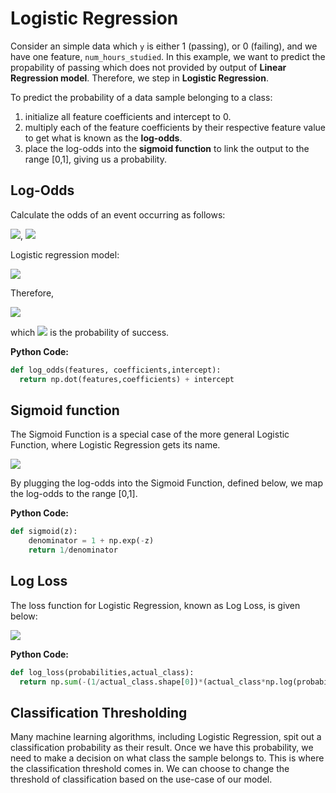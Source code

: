 # Logistic Regression

Consider an simple data which ```y``` is either 1 (passing), or 0 (failing), and we have one feature, ```num_hours_studied```.
In this example, we want to predict the propability of passing which does not provided by output of **Linear Regression model**. Therefore, we step in **Logistic Regression**.

To predict the probability of a data sample belonging to a class:
1. initialize all feature coefficients and intercept to 0.  
2. multiply each of the feature coefficients by their respective feature value to get what is known as the **log-odds**.  
3. place the log-odds into the **sigmoid function** to link the output to the range [0,1], giving us a probability.  

## Log-Odds

Calculate the odds of an event occurring as follows:

<img src="http://chart.googleapis.com/chart?cht=tx&chl= Odds = \frac{P(success)}{P(fail)}" >, <img src="http://chart.googleapis.com/chart?cht=tx&chl= log-odds = log( \frac{P(success)}{P(fail)} )" >

Logistic regression model:

<img src="http://chart.googleapis.com/chart?cht=tx&chl= log(\frac{p}{1-p}) = \beta_{0}%2B\beta_{1}x_{1}%2B\cdots%2B\beta_{k}x_{k}" >

Therefore, 

<img src="http://chart.googleapis.com/chart?cht=tx&chl= p = \frac{exp(\beta_{0}%2B\beta_{1}x_{1}%2B\cdots%2B\beta_{k}x_{k})}{1 %2B exp(\beta_{0}%2B\beta_{1}x_{1}%2B\cdots%2B\beta_{k}x_{k})}" > 

which <img src="http://chart.googleapis.com/chart?cht=tx&chl= p" > is the probability of success.

**Python Code:**  
```py
def log_odds(features, coefficients,intercept):
  return np.dot(features,coefficients) + intercept
```

## Sigmoid function

The Sigmoid Function is a special case of the more general Logistic Function, where Logistic Regression gets its name.

<img src="http://chart.googleapis.com/chart?cht=tx&chl= h(z) = \frac{1}{1 %2B exp(-z)}" >

By plugging the log-odds into the Sigmoid Function, defined below, we map the log-odds to the range [0,1].

**Python Code:**  
```py
def sigmoid(z):
    denominator = 1 + np.exp(-z)
    return 1/denominator
```

## Log Loss

The loss function for Logistic Regression, known as Log Loss, is given below:

<img src="http://chart.googleapis.com/chart?cht=tx&chl= -\frac{1}{m}\sum_{i=1}^{m}[y^{(i)}log(h(z^{(i)})) %2B (1-y^{(i)})log(1-h(z^{(i)}))]" >

**Python Code:**  
```py
def log_loss(probabilities,actual_class):
  return np.sum(-(1/actual_class.shape[0])*(actual_class*np.log(probabilities) + (1-actual_class)*np.log(1-probabilities)))
 ```
 
## Classification Thresholding

Many machine learning algorithms, including Logistic Regression, spit out a classification probability as their result. Once we have this probability, we need to make a decision on what class the sample belongs to. This is where the classification threshold comes in. We can choose to change the threshold of classification based on the use-case of our model.  


